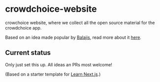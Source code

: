 # crowdchoice-website
crowchoice website, where we collect all the open source material for the crowdchoice app.

Based on an idea made popular by [Balajis](https://twitter.com/balajis/status/1307535361149603845), read more about it [here](https://1729.com/miami/).

## Current status
Only just set this up. All ideas an PRs most welcome!

(Based on a starter template for [Learn Next.js](https://nextjs.org/learn).)